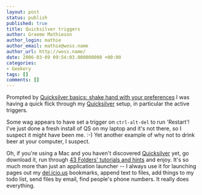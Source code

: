 ```yaml
---
layout: post
status: publish
published: true
title: Quicksilver triggers
author: Graeme Mathieson
author_login: mathie
author_email: mathie@woss.name
author_url: http://woss.name/
date: 2006-03-09 09:54:03.000000000 +00:00
categories:
- Geekery
tags: []
comments: []
---
```

Prompted by [Quicksilver basics: shake hand with your preferences](http://www.tuaw.com/2006/03/08/quicksilver-basics-shake-hands-with-your-preferences/) I was having a quick flick through my [Quicksilver](http://quicksilver.blacktree.com/) setup, in particular the active triggers.

Some wag appears to have set a trigger on `ctrl-alt-del` to run 'Restart'!  I've just done a fresh install of QS on my laptop and it's not there, so I suspect it might have been me. :-)  Yet another example of why not to drink beer at your computer, I suspect.

Oh, if you're using a Mac and you haven't discovered [Quicksilver](http://quicksilver.blacktree.com/) yet, go download it, run through [43 Folders' tutorials and hints](http://www.43folders.com/category/quicksilver/) and enjoy.  It's so much more than just an application launcher -- I always use it for launching pages out my [del.icio.us](http://del.icio.us/) bookmarks, append text to files, add things to my todo list, send files by email, find people's phone numbers.  It really does everything.
